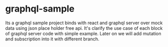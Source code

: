 # graphql-sample
Its a graphql sample project binds with react and graphql server over mock data using json place holder free api.
It's clarify the use case of each block of graphql server code with simple example.
Later on we  will add mutation and subscription into it with different branch.
